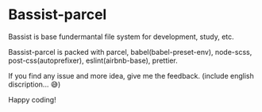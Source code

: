 # Bassist-parcel
Bassist is base fundermantal file system for development, study, etc.

Bassist-parcel is packed with parcel, babel(babel-preset-env), node-scss, post-css(autoprefixer), eslint(airbnb-base), prettier.

If you find any issue and more idea, give me the feedback.
(include english discription... 😅)

Happy coding!